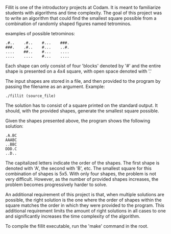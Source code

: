 
Fillit is one of the introductory projects at Codam. It is meant to familiarize students with algorithms and time complexity.
The goal of this project was to write an algorithm that could find the smallest square possible from a combination of randomly shaped figures named tetrominos.

examples of possible tetrominos:

```
.#..    .#..    #...    ###.
###.    .#..    #...    ..#.
....    ##..    #...    ....
....    ....    #...    ....
```

Each shape can only consist of four 'blocks' denoted by '#' and the entire shape is presented on a 4x4 square, with open space denoted with '.'

The input shapes are stored in a file, and then provided to the program by passing the filename as an argument. Example:

```
./fillit (source_file)
```

The solution has to consist of a square printed on the standard output. It should, with the provided shapes, generate the smallest square possible.

Given the shapes presented above, the program shows the following solution:

```
.A.BC
AAABC
..BBC
DDD.C
..D..
```

The capitalized letters indicate the order of the shapes. The first shape is denoted with 'A', the second with 'B', etc. The smallest square for this combination of shapes
is 5x5. With only four shapes, the problem is not very difficult. However, as the number of provided shapes increases, the problem becomes progressively harder to solve.


An additional requirement of this project is that, when multiple solutions are possible, the right solution is the one where the order of shapes within the square matches
the order in which they were provided to the program. This additional requirement limits the amount of right solutions in all cases to one and significantly increases the time complexity of the algorithm.

To compile the fillit executable, run the 'make' command in the root.

